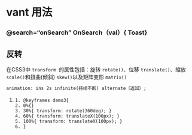# vant 用法

### @search=“onSearch”   OnSearch（val）{ Toast}

## 反转



<style>    div{        animation:fetetf .4s infinite alternate ;    }     @keyframes fetet {    }</style>



在CSS3中 `transform `的属性包括：旋转 `rotate()`、位移 `translate()`、缩放 `scale()`和扭曲(倾斜) `skew()`以及矩阵变形 `matrix()`

```html
animation: ins 2s infinite(持续不断) alternate（返回）;
```

1. ```
   1. @keyframes demo3{
   2. 0%{}
   3. 30%{ transform: rotate(360deg); }
   4. 60%{ transform: translateX(100px); }
   5. 100%{ transform: translateX(100px); }
   6. }
   ```

   